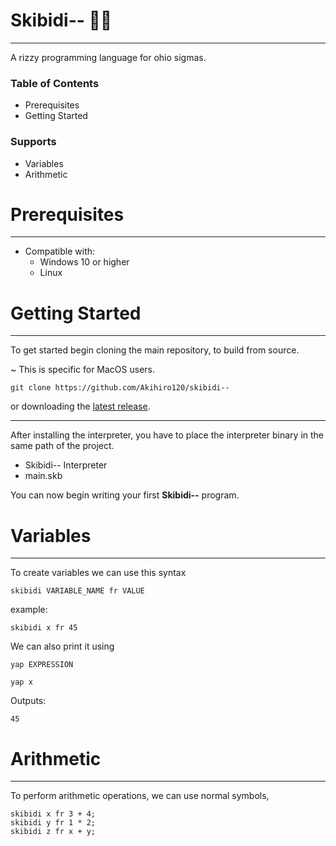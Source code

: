 # Skibidi-- 🤫🧏
---
A rizzy programming language for ohio sigmas.

### Table of Contents
- Prerequisites
- Getting Started

### Supports
- Variables
- Arithmetic
# Prerequisites
--- 
- Compatible with:
	- Windows 10 or higher
	- Linux
# Getting Started
---

To get started begin cloning the main repository, to build from source. 

~ This is specific for MacOS users.

```
git clone https://github.com/Akihiro120/skibidi--
```

or downloading the [latest release](https://github.com/Akihiro120/skibidi--/releases/tag/v1.0.0).

---

After installing the interpreter, you have to place the interpreter binary in the same path of the project.

- Skibidi-- Interpreter
- main.skb

You can now begin writing your first **Skibidi--** program.
# Variables
---
To create variables we can use this syntax

```
skibidi VARIABLE_NAME fr VALUE
```

example:
```
skibidi x fr 45
```

We can also print it using
```
yap EXPRESSION
```

```
yap x
```

Outputs:
```
45
```

# Arithmetic
---
To perform arithmetic operations, we can use normal symbols, 

```
skibidi x fr 3 + 4;
skibidi y fr 1 * 2;
skibidi z fr x + y;
```

